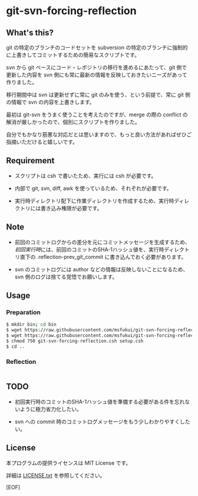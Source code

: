 # git-svn-forcing-reflection

## What's this?

git の特定のブランチのコードセットを subversion の特定のブランチに強制的に上書きしてコミットするための簡易なスクリプトです。

svn から git ベースにコード・レポジトリの移行を進めるにあたって、git 側で更新した内容を svn 側にも常に最新の情報を反映しておきたいニーズがあって作りました。

移行期間中は svn は更新せずに常に git のみを使う、という前提で、常に git 側の情報で svn の内容を上書きします。

最初は git-svn をうまく使うことを考えたのですが、merge の際の conflict の解消が厳しかったので、個別にスクリプトを作りました。

自分でもかなり筋悪な対応だとは思いますので、もっと良い方法があればぜひご指摘いただけると嬉しいです。

## Requirement

* スクリプトは csh で書いたため、実行には csh が必要です。

* 内部で git, svn, diff, awk を使っているため、それぞれが必要です。

* 実行時ディレクトリ配下に作業ディレクトリを作成するため、実行時ディレクトリには書き込み権限が必要です。

## Note

* 前回のコミットログからの差分を元にコミットメッセージを生成するため、*初回実行時*には、前回のコミットのSHA-1ハッシュ値を、実行時ディレクトリ直下の .reflection-prev_git_commit に書き込んでおく必要があります。

* svn のコミットログには author などの情報は反映しないことになるため、svn 側のログは捨てる覚悟でお願いします。

## Usage

### Preparation

```sh
$ mkdir bin; cd bin
$ wget https://raw.githubusercontent.com/msfukui/git-svn-forcing-reflection/master/git-svn-forcing-reflection.csh
$ wget https://raw.githubusercontent.com/msfukui/git-svn-forcing-reflection/master/setup.csh
$ chmod 750 git-svn-forcing-reflection.csh setup.csh
$ cd ..
```

### Reflection

```sh
```

## TODO

* 初回実行時のコミットのSHA-1ハッシュ値を準備する必要がある件を忘れないように極力省力化したい。

* svn への commit 時のコミットログメッセージをもう少しわかりやすくしたい。

## License

本プログラムの提供ライセンスは MIT License です。

詳細は [LICENSE.txt](LICENSE.txt) を参照してください。

[EOF]
